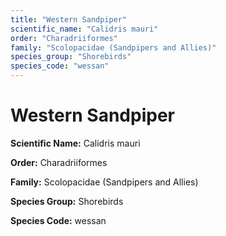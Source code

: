 ```yaml
---
title: "Western Sandpiper"
scientific_name: "Calidris mauri"
order: "Charadriiformes"
family: "Scolopacidae (Sandpipers and Allies)"
species_group: "Shorebirds"
species_code: "wessan"
---
```


# Western Sandpiper

**Scientific Name:** Calidris mauri

**Order:** Charadriiformes

**Family:** Scolopacidae (Sandpipers and Allies)

**Species Group:** Shorebirds

**Species Code:** wessan
